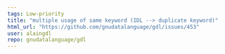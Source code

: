 ```yaml
---
tags: Low-priority
title: "multiple usage of same keyword (IDL --> duplicate keyword)"
html_url: "https://github.com/gnudatalanguage/gdl/issues/453"
user: alaingdl
repo: gnudatalanguage/gdl
---
```


